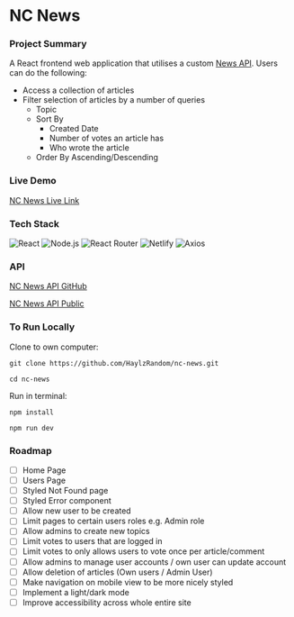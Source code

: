 # NC News

### Project Summary

A React frontend web application that utilises a custom [News API](https://github.com/HaylzRandom/nc-news-api). Users can do the following:

- Access a collection of articles
- Filter selection of articles by a number of queries
  - Topic
  - Sort By
    - Created Date
    - Number of votes an article has
    - Who wrote the article
  - Order By Ascending/Descending

### Live Demo

[NC News Live Link](https://nc-news-haylzrandom.netlify.app/articles)

### Tech Stack

![React](	https://img.shields.io/badge/React-20232A?style=for-the-badge&logo=react&logoColor=61DAFB)
![Node.js](https://img.shields.io/badge/Node.js-43853D?style=for-the-badge&logo=node.js&logoColor=white)
![React Router](https://img.shields.io/badge/React_Router-CA4245?style=for-the-badge&logo=react-router&logoColor=white)
![Netlify](https://img.shields.io/badge/Netlify-00C7B7?style=for-the-badge&logo=netlify&logoColor=white)
![Axios](https://img.shields.io/badge/Axios-5A29E4?style=for-the-badge&logo=axios&logoColor=white)

### API

[NC News API GitHub](https://github.com/HaylzRandom/nc-news-api)

[NC News API Public](https://nc-news-api-ga04.onrender.com/api/)

### To Run Locally

Clone to own computer:

`git clone https://github.com/HaylzRandom/nc-news.git`

`cd nc-news`

Run in terminal:

`npm install`

`npm run dev`

### Roadmap

- [ ] Home Page
- [ ] Users Page
- [ ] Styled Not Found page
- [ ] Styled Error component
- [ ] Allow new user to be created
- [ ] Limit pages to certain users roles e.g. Admin role
- [ ] Allow admins to create new topics
- [ ] Limit votes to users that are logged in
- [ ] Limit votes to only allows users to vote once per article/comment
- [ ] Allow admins to manage user accounts / own user can update account
- [ ] Allow deletion of articles (Own users / Admin User)
- [ ] Make navigation on mobile view to be more nicely styled
- [ ] Implement a light/dark mode
- [ ] Improve accessibility across whole entire site